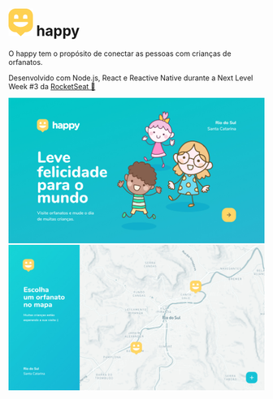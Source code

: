 # ![Mapa](screens/Icon.jpg) happy
O happy tem o propósito de conectar as pessoas com crianças de orfanatos.

Desenvolvido com Node.js, React e Reactive Native durante a Next Level Week #3 da [RocketSeat 🚀](https://rocketseat.com.br/)

![Home](screens/Home.jpg)
![Mapa](screens/Mapa.jpg)